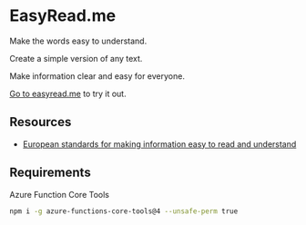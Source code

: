 # EasyRead.me

Make the words easy to understand.

Create a simple version of any text.

Make information clear and easy for everyone.

[Go to easyread.me](https://easyread.me/) to try it out.

## Resources

- [European standards for making information easy to read and understand](https://www.inclusion-europe.eu/easy-to-read-standards-guidelines/)

## Requirements

Azure Function Core Tools

```bash
npm i -g azure-functions-core-tools@4 --unsafe-perm true
```
